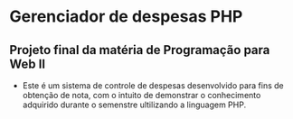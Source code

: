 # Gerenciador de despesas PHP
## Projeto final da matéria de Programação para Web II
- Este é um sistema de controle de despesas desenvolvido para fins de obtenção de nota, com o intuito de demonstrar o conhecimento adquirido durante o semenstre ultilizando a linguagem PHP.
